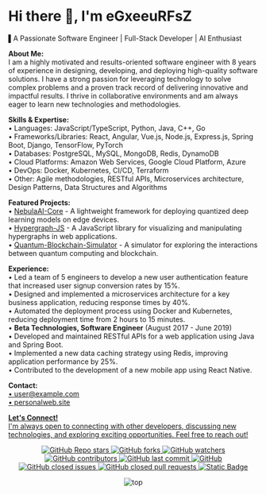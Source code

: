 # Hi there 👋, I'm **eGxeeuRFsZ**

▌A Passionate Software Engineer | Full-Stack Developer | AI Enthusiast

**About Me:**<br>
I am a highly motivated and results-oriented software engineer with 8 years of experience in designing, developing, and deploying high-quality software solutions. I have a strong passion for leveraging technology to solve complex problems and a proven track record of delivering innovative and impactful results. I thrive in collaborative environments and am always eager to learn new technologies and methodologies.

**Skills & Expertise:** <br>
•  Languages: JavaScript/TypeScript, Python, Java, C++, Go<br>
•  Frameworks/Libraries: React, Angular, Vue.js, Node.js, Express.js, Spring Boot, Django, TensorFlow, PyTorch<br>
•  Databases: PostgreSQL, MySQL, MongoDB, Redis, DynamoDB <br>
•  Cloud Platforms: Amazon Web Services, Google Cloud Platform, Azure <br>
•  DevOps: Docker, Kubernetes, CI/CD, Terraform <br>
•  Other: Agile methodologies, RESTful APIs, Microservices architecture, Design Patterns, Data Structures and Algorithms<br>

**Featured Projects:**<br>
•  [NebulaAI-Core](https://github.com/eGxeeuRFsZ/NebulaAI-Core) - A lightweight framework for deploying quantized deep learning models on edge devices.<br>
•  [Hypergraph-JS](https://github.com/eGxeeuRFsZ/Hypergraph-JS) - A JavaScript library for visualizing and manipulating hypergraphs in web applications.<br>
•  [Quantum-Blockchain-Simulator](https://github.com/eGxeeuRFsZ/Quantum-Blockchain-Simulator) - A simulator for exploring the interactions between quantum computing and blockchain.<br>

**Experience:**<br>
•   Led a team of 5 engineers to develop a new user authentication feature that increased user signup conversion rates by 15%.<br>
•   Designed and implemented a microservices architecture for a key business application, reducing response times by 40%. <br>
•   Automated the deployment process using Docker and Kubernetes, reducing deployment time from 2 hours to 15 minutes.<br>
•   **Beta Technologies, Software Engineer** (August 2017 - June 2019)<br>
•   Developed and maintained RESTful APIs for a web application using Java and Spring Boot. <br>
•   Implemented a new data caching strategy using Redis, improving application performance by 25%. <br>
•   Contributed to the development of a new mobile app using React Native.<br>

**Contact:**<br>
<a href="user@example.com">•  user@example.com<br>
<a href="personalweb.site">•  personalweb.site<br>

**Let's Connect!**<br>
I'm always open to connecting with other developers, discussing new technologies, and exploring exciting opportunities. Feel free to reach out!

<p align="center">
  <img alt="GitHub Repo stars" src="https://img.shields.io/github/stars/rzashakeri/beautify-github-profile?style=flat-square">
  <img alt="GitHub forks" src="https://img.shields.io/github/forks/rzashakeri/beautify-github-profile?style=flat-square">
  <img alt="GitHub watchers" src="https://img.shields.io/github/watchers/rzashakeri/beautify-github-profile?style=flat-square">
  <img alt="GitHub contributors" src="https://img.shields.io/github/contributors/rzashakeri/beautify-github-profile?color=blue&style=flat-square">
  <img alt="GitHub last commit" src="https://img.shields.io/github/last-commit/rzashakeri/beautify-github-profile?color=blue&style=flat-square">
  <img alt="GitHub" src="https://img.shields.io/github/license/rzashakeri/beautify-github-profile?color=blue&style=flat-square">
  <img alt="GitHub closed issues" src="https://img.shields.io/github/issues-closed/rzashakeri/beautify-github-profile?color=blue&style=flat-square">
  <img alt="GitHub closed pull requests" src="https://img.shields.io/github/issues-pr-closed/rzashakeri/beautify-github-profile?color=blue&style=flat-square">
<a href="readme-fa.md"><img alt="Static Badge" src="https://img.shields.io/badge/translation-farsi-blue?style=flat-square"></a>
</p>
<p align="center">
  <img src="https://github-readme-stats.vercel.app/api/top-langs/?username=rzashakeri&layout=compact&size_weight=1" alt=top langs>
</p>

